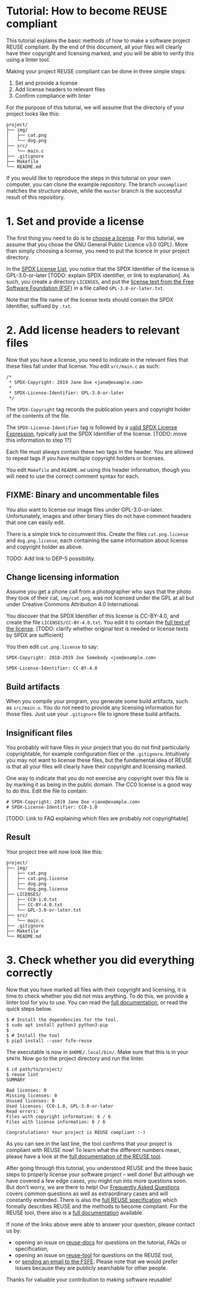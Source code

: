 # Tutorial: How to become REUSE compliant

This tutorial explains the basic methods of how to make a software project REUSE
compliant. By the end of this document, all your files will clearly have their
copyright and licensing marked, and you will be able to verify this using a
linter tool.

Making your project REUSE compliant can be done in three simple steps:

1. Set and provide a license
2. Add license headers to relevant files
3. Confirm compliance with linter

For the purpose of this tutorial, we will assume that the directory of your
project looks like this:

```
project/
├── img/
│   ├── cat.png
│   └── dog.png
├── src/
│   └── main.c
├── .gitignore
├── Makefile
└── README.md
```

If you would like to reproduce the steps in this tutorial on your own computer,
you can clone the example repository. The branch `uncompliant` matches the
structure above, while the `master` branch is the successful result of this
repository.

# 1. Set and provide a license

The first thing you need to do is to [choose a
license](https://choosealicense.com/). For this tutorial, we assume that you
chose the GNU General Public Licence v3.0 (GPL). More than simply choosing a
license, you need to put the licence in your project directory.

In the [SPDX License List](https://spdx.org/licenses/), you notice that the SPDX
Identifier of the license is GPL-3.0-or-later [TODO: explain SPDX identifier, or
link to explanation]. As such, you create a directory `LICENSES`, and put the
[license text from the Free Software Foundation
(FSF)](https://www.gnu.org/licenses/gpl-3.0.txt) in a file called
`GPL-3.0-or-later.txt`.

Note that the file name of the license texts should contain the SPDX Identifier,
suffixed by `.txt`.

# 2. Add license headers to relevant files

Now that you have a license, you need to indicate in the relevant files that
these files fall under that license.  You edit `src/main.c` as such:

```
/*
 * SPDX-Copyright: 2019 Jane Doe <jane@example.com>
 *
 * SPDX-License-Identifier: GPL-3.0-or-later
 */
```

The `SPDX-Copyright` tag records the publication years and copyright holder
of the contents of the file.

The `SPDX-License-Identifier` tag is followed by a [valid SPDX License
Expression](https://spdx.org/specifications), typically just the SPDX
Identifier of the license. [TODO: move this information to step 1?]

Each file must always contain these two tags in the header. You are allowed
to repeat tags if you have multiple copyright holders or licenses.

You edit `Makefile` and `README.md` using this header information, though you
will need to use the correct comment syntax for each.

## FIXME: Binary and uncommentable files

You also want to license our image files under GPL-3.0-or-later.  Unfortunately,
images and other binary files do not have comment headers that one can easily
edit.

There is a simple trick to circumvent this.  Create the files `cat.png.license`
and `dog.png.license`, each containing the same information about license and
copyright holder as above.

TODO: Add link to DEP-5 possibility.

## Change licensing information

Assume you get a phone call from a photographer who says that the photo they
took of their cat, `img/cat.png`, was not licensed under the GPL at all but
under Creative Commons Attribution 4.0 International.

You discover that the SPDX Identifier of this license is CC-BY-4.0, and create
the file `LICENSES/CC-BY-4.0.txt`. You edit it to contain the [full text of the
license](https://creativecommons.org/licenses/by/4.0/legalcode.txt). [TODO:
clarify whether original text is needed or license texts by SPDX are sufficient]

You then edit `cat.png.license` to say:

```
SPDX-Copyright: 2018-2019 Joe Somebody <joe@example.com>

SPDX-License-Identifier: CC-BY-4.0
```

## Build artifacts

When you compile your program, you generate some build artifacts, such as
`src/main.o`.  You do not need to provide any licensing information for those
files.  Just use your `.gitignore` file to ignore these build artifacts.

## Insignificant files

You probably will have files in your project that you do not find particularly
copyrightable, for example configuration files or the `.gitignore`.  Intuitively
you may not want to license these files, but the fundamental idea of REUSE is
that all your files will clearly have their copyright and licensing marked.

One way to indicate that you do not exercise any copyright over this file is
by marking it as being in the public domain. The CC0 license is a good way to
do this. Edit the file to contain:

```
# SPDX-Copyright: 2019 Jane Doe <jane@example.com>
# SPDX-License-Identifier: CC0-1.0
```

[TODO: Link to FAQ explaining which files are probably not copyrightable]

## Result

Your project tree will now look like this:

```
project/
├── img/
│   ├── cat.png
│   ├── cat.png.license
│   ├── dog.png
│   └── dog.png.license
├── LICENSES/
│   ├── CC0-1.0.txt
│   ├── CC-BY-4.0.txt
│   └── GPL-3.0-or-later.txt
├── src/
│   └── main.c
├── .gitignore
├── Makefile
└── README.md
```

# 3. Check whether you did everything correctly

Now that you have marked all files with their copyright and licensing, it is
time to check whether you did not miss anything. To do this, we provide a
linter tool for you to use. You can read the [full
documentation](https://reuse.readthedocs.io/), or read the quick steps below.

```
$ # Install the dependencies for the tool.
$ sudo apt install python3 python3-pip
$
$ # Install the tool
$ pip3 install --user fsfe-reuse
```

The executable is now in `$HOME/.local/bin/`. Make sure that this is in your
`$PATH`. Now go to the project directory and run the linter.

```
$ cd path/to/project/
$ reuse lint
SUMMARY

Bad licenses: 0
Missing licenses: 0
Unused licenses: 0
Used licenses: CC0-1.0, GPL-3.0-or-later
Read errors: 0
Files with copyright information: 6 / 6
Files with license information: 6 / 6

Congratulations! Your project is REUSE compliant :-)
```

As you can see in the last line, the tool confirms that your project is
compliant with REUSE now! To learn what the different numbers mean, please have
a look at the [full documentation of the REUSE
tool](https://reuse.readthedocs.io).

After going through this tutorial, you understood REUSE and the three basic
steps to properly license your software project – well done! But although we
have covered a few edge cases, you might run into more questions soon. But don't
worry, we are there to help! Our [Frequently Asked
Questions](https://reuse.software/faq) covers common questions as well as
extraordinary cases and will constantly extended. There is also the [full REUSE
specification](https://reuse.software/spec) which formally describes REUSE and
the methods to become compliant. For the REUSE tool, there also is a [full
documentation](https://reuse.readthedocs.io/) available.

If none of the links above were able to answer your question, please contact us
by:

- opening an issue on [reuse-docs](https://github.com/fsfe/reuse-docs) for
  questions on the tutorial, FAQs or specification,
- opening an issue on [reuse-tool](https://github.com/fsfe/reuse-tool) for
  questions on the REUSE tool,
- or [sending an email to the FSFE](https://fsfe.org/contact). Please note that
  we would prefer issues because they are publicly searchable for other people.

Thanks for valuable your contribution to making software reusable!
